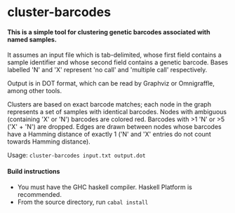 # cluster-barcodes
#### This is a simple tool for clustering genetic barcodes associated with named samples.

It assumes an input file which is tab-delimited, whose first field contains a 
sample identifier and whose second field contains a genetic barcode.
Bases labelled 'N' and 'X' represent 'no call' and 'multiple call' respectively.

Output is in DOT format, which can be read by Graphviz or Omnigraffle, among 
other tools.

Clusters are based on exact barcode matches; each node in the graph represents
a set of samples with identical barcodes. Nodes with ambiguous (containing 'X' 
or 'N') barcodes are colored red. Barcodes with >1 'N' or >5 ('X' + 'N') are 
dropped. Edges are drawn between nodes whose barcodes have a Hamming distance of
exactly 1 ('N' and 'X' entries do not count towards Hamming distance).

Usage: `cluster-barcodes input.txt output.dot`

#### Build instructions
* You must have the GHC haskell compiler. Haskell Platform is recommended.
* From the source directory, run `cabal install`